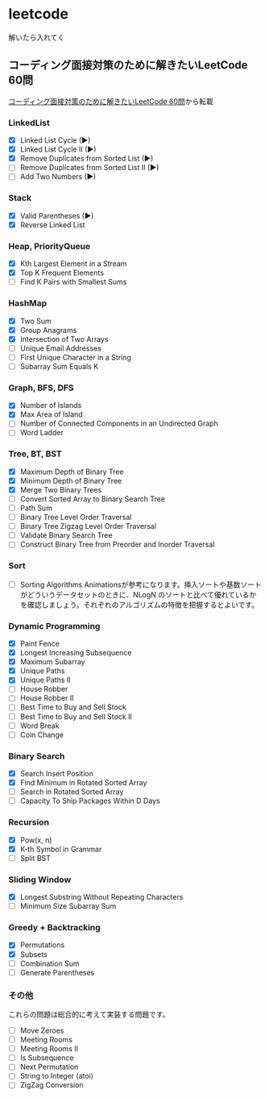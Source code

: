 # leetcode
解いたら入れてく
## コーディング面接対策のために解きたいLeetCode 60問
[コーディング面接対策のために解きたいLeetCode 60問](https://1kohei1.com/leetcode/)から転載
### LinkedList
- [x] Linked List Cycle (▶)
- [x] Linked List Cycle II (▶)
- [x] Remove Duplicates from Sorted List (▶)
- [ ] Remove Duplicates from Sorted List II (▶)
- [ ] Add Two Numbers (▶)
### Stack
- [x] Valid Parentheses (▶)
- [x] Reverse Linked List
### Heap, PriorityQueue
- [x]  Kth Largest Element in a Stream
- [x] Top K Frequent Elements
- [ ] Find K Pairs with Smallest Sums
### HashMap
- [x] Two Sum
- [x] Group Anagrams
- [x] Intersection of Two Arrays
- [ ] Unique Email Addresses
- [ ] First Unique Character in a String
- [ ] Subarray Sum Equals K
### Graph, BFS, DFS
- [x] Number of Islands
- [x] Max Area of Island
- [ ] Number of Connected Components in an Undirected Graph
- [ ] Word Ladder
### Tree, BT, BST
- [x] Maximum Depth of Binary Tree
- [x] Minimum Depth of Binary Tree
- [x] Merge Two Binary Trees
- [ ] Convert Sorted Array to Binary Search Tree
- [ ] Path Sum
- [ ] Binary Tree Level Order Traversal
- [ ] Binary Tree Zigzag Level Order Traversal
- [ ] Validate Binary Search Tree
- [ ] Construct Binary Tree from Preorder and Inorder Traversal
### Sort
- [ ] Sorting Algorithms Animationsが参考になります。挿入ソートや基数ソートがどういうデータセットのときに、NLogN のソートと比べて優れているかを確認しましょう。それぞれのアルゴリズムの特徴を把握するとよいです。
### Dynamic Programming
- [x] Paint Fence
- [x] Longest Increasing Subsequence
- [x] Maximum Subarray
- [x] Unique Paths
- [x] Unique Paths II
- [ ] House Robber
- [ ] House Robber II
- [ ] Best Time to Buy and Sell Stock
- [ ] Best Time to Buy and Sell Stock II
- [ ] Word Break
- [ ] Coin Change
### Binary Search
- [x] Search Insert Position
- [x] Find Minimum in Rotated Sorted Array
- [ ] Search in Rotated Sorted Array
- [ ] Capacity To Ship Packages Within D Days
### Recursion
- [x] Pow(x, n)
- [x] K-th Symbol in Grammar
- [ ] Split BST
### Sliding Window
- [x] Longest Substring Without Repeating Characters
- [ ] Minimum Size Subarray Sum
### Greedy + Backtracking
- [x] Permutations
- [x] Subsets
- [ ] Combination Sum
- [ ] Generate Parentheses
### その他
これらの問題は総合的に考えて実装する問題です。

- [ ] Move Zeroes
- [ ] Meeting Rooms
- [ ] Meeting Rooms II
- [ ] Is Subsequence
- [ ] Next Permutation
- [ ] String to Integer (atoi)
- [ ] ZigZag Conversion
